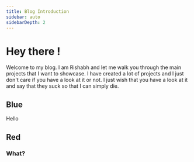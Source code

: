 ```yaml
---
title: Blog Introduction
sidebar: auto
sidebarDepth: 2
---
```

# Hey there !

Welcome to my blog. I am Rishabh and let me walk you through the main projects that I want to showcase. I have created a lot of projects and I just don't care if you have a look at it or not. I just wish that you have a look at it and say that they suck so that I can simply die. 

## Blue
Hello
## Red
### What?

